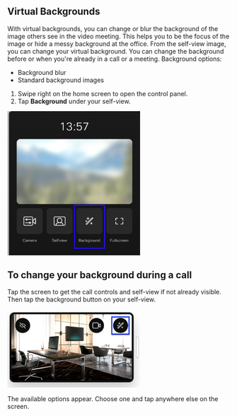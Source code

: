 ## Virtual Backgrounds

With virtual backgrounds, you can change or blur the background of the image others see in the video meeting. This helps you to be the focus of the image or hide a messy background at the office. 
From the self-view image, you can change your virtual background. You can change the background before or when you're already in a call or a meeting.
Background options:
* Background blur
* Standard background images

1.	Swipe right on the home screen to open the control panel.
2.	Tap **Background** under your self-view. 

<img src="/doc/images/MTR/virtualbackground_1.jpg" width=300/>

## To change your background during a call

Tap the screen to get the call controls and self-view if not already visible. Then tap the background button on your self-view. 

<img src="/doc/images/MTR/virtualbackground_2.jpg" width=300/>

The available options appear. Choose one and tap anywhere else on the screen.
